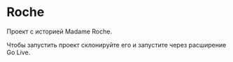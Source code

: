 # Roche
Проект с историей Madame Roche.

Чтобы запустить проект склонируйте его и запустите через расширение Go Live.